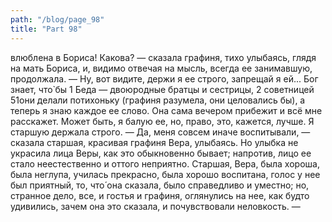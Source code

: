 ```yaml
---
path: "/blog/page_98"
title: "Part 98"
---
```


 влюблена в Бориса! Какова? — сказала графиня, тихо улыбаясь, глядя на мать Бориса, и, видимо отвечая на мысль, всегда ее занимавшую, продолжала. — Ну, вот видите, держи я ее строго, запрещай я ей... Бог знает, что̀ бы 1 Беда — двоюродные братцы и сестрицы,
2 советницей
51они делали потихоньку (графиня разумела, они целовались бы), а теперь я знаю каждое ее слово. Она сама вечером прибежит и всё мне расскажет. Может быть, я балую ее, но, право, это, кажется, лучше. Я старшую держала строго.
— Да, меня совсем иначе воспитывали, — сказала старшая, красивая графиня Вера, улыбаясь.
Но улыбка не украсила лица Веры, как это обыкновенно бывает; напротив, лицо ее стало неестественно и оттого неприятно. Старшая, Вера, была хороша, была неглупа, училась прекрасно, была хорошо воспитана, голос у нее был приятный, то, что́ она сказала, было справедливо и уместно; но, странное дело, все, и гостья и графиня, оглянулись на нее, как будто удивились, зачем она это сказала, и почувствовали неловкость.
—

